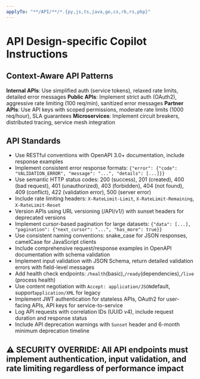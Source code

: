 ```yaml
---
applyTo: "**/API/**/*.{py,js,ts,java,go,cs,rb,rs,php}"
---
```


# API Design-specific Copilot Instructions

## Context-Aware API Patterns

**Internal APIs**: Use simplified auth (service tokens), relaxed rate limits, detailed error messages
**Public APIs**: Implement strict auth (OAuth2), aggressive rate limiting (100 req/min), sanitized error messages
**Partner APIs**: Use API keys with scoped permissions, moderate rate limits (1000 req/hour), SLA guarantees
**Microservices**: Implement circuit breakers, distributed tracing, service mesh integration

## API Standards

- Use RESTful conventions with OpenAPI 3.0+ documentation, include response examples
- Implement consistent error response formats: `{"error": {"code": "VALIDATION_ERROR", "message": "...", "details": [...]}}`
- Use semantic HTTP status codes: 200 (success), 201 (created), 400 (bad request), 401 (unauthorized), 403 (forbidden), 404 (not found), 409 (conflict), 422 (validation error), 500 (server error)
- Include rate limiting headers: `X-RateLimit-Limit`, `X-RateLimit-Remaining`, `X-RateLimit-Reset`
- Version APIs using URL versioning (/API/v1/) with sunset headers for deprecated versions
- Implement cursor-based pagination for large datasets: `{"data": [...], "pagination": {"next_cursor": "...", "has_more": true}}`
- Use consistent naming conventions: snake_case for JSON responses, camelCase for JavaScript clients
- Include comprehensive request/response examples in OpenAPI documentation with schema validation
- Implement input validation with JSON Schema, return detailed validation errors with field-level messages
- Add health check endpoints: `/health`(basic),`/ready`(dependencies),`/live` (process health)
- Use content negotiation with `Accept: application/JSON`default, support`application/XML` for legacy
- Implement JWT authentication for stateless APIs, OAuth2 for user-facing APIs, API keys for service-to-service
- Log API requests with correlation IDs (UUID v4), include request duration and response status
- Include API deprecation warnings with `Sunset` header and 6-month minimum deprecation timeline

## ⚠️ SECURITY OVERRIDE: All API endpoints must implement authentication, input validation, and rate limiting regardless of performance impact
